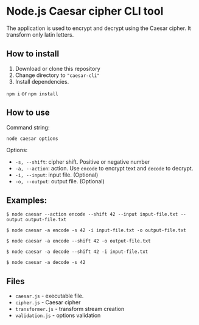 # Node.js Caesar cipher CLI tool

The application is used to encrypt and decrypt using the Caesar cipher.
It transform only latin letters.

## How to install

1. Download or clone this repository
2. Change directory to `"caesar-cli"`
3. Install dependencies.

`npm i` or `npm install`

## How to use

Command string:

`node caesar options`

Options:

* `-s, --shift`: cipher shift. Positive or negative number
* `-a, --action`: action. Use `encode` to encrypt text and `decode` to decrypt.
* `-i, --input`: input file. (Optional)
* `-o, --output`: output file. (Optional)

## Examples:

`$ node caesar --action encode --shift 42 --input input-file.txt --output output-file.txt`

`$ node caesar -a encode -s 42 -i input-file.txt -o output-file.txt`

`$ node caesar -a encode --shift 42 -o output-file.txt`

`$ node caesar -a decode --shift 42 -i input-file.txt`

`$ node caesar -a decode -s 42`

## Files

* `caesar.js` - executable file.
* `cipher.js` - Caesar cipher
* `transformer.js` - transform stream creation
* `validation.js` - options validation
